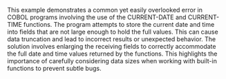 This example demonstrates a common yet easily overlooked error in COBOL programs involving the use of the CURRENT-DATE and CURRENT-TIME functions.  The program attempts to store the current date and time into fields that are not large enough to hold the full values. This can cause data truncation and lead to incorrect results or unexpected behavior. The solution involves enlarging the receiving fields to correctly accommodate the full date and time values returned by the functions.  This highlights the importance of carefully considering data sizes when working with built-in functions to prevent subtle bugs.